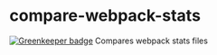 # compare-webpack-stats

[![Greenkeeper badge](https://badges.greenkeeper.io/reaktivo/compare-webpack-stats.svg)](https://greenkeeper.io/)
Compares webpack stats files
